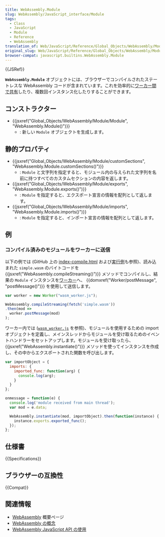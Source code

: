 ```yaml
---
title: WebAssembly.Module
slug: WebAssembly/JavaScript_interface/Module
tags:
  - Class
  - JavaScript
  - Module
  - Reference
  - WebAssembly
translation_of: Web/JavaScript/Reference/Global_Objects/WebAssembly/Module
original_slug: Web/JavaScript/Reference/Global_Objects/WebAssembly/Module
browser-compat: javascript.builtins.WebAssembly.Module
---
```

{{JSRef}}

**`WebAssembly.Module`** オブジェクトには、ブラウザーでコンパイルされたステートレスな WebAssembly コードが含まれています。これを効率的に[ワーカー間で共有](/ja/docs/Web/API/Worker/postMessage)したり、複数回インスタンス化したりすることができます。

## コンストラクター

- {{jsxref("Global_Objects/WebAssembly/Module/Module", "WebAssembly.Module()")}}
  - : 新しい `Module` オブジェクトを生成します。

## 静的プロパティ

- {{jsxref("Global_Objects/WebAssembly/Module/customSections", "WebAssembly.Module.customSections()")}}
  - : `Module` と文字列を指定すると、モジュール内の与えられた文字列を名前に持つすべてのカスタムセクションの内容を返します。
- {{jsxref("Global_Objects/WebAssembly/Module/exports", "WebAssembly.Module.exports()")}}
  - : `Module` を指定すると、エクスポート宣言の情報を配列として返します。
- {{jsxref("Global_Objects/WebAssembly/Module/imports", "WebAssembly.Module.imports()")}}
  - : `Module` を指定すると、インポート宣言の情報を配列として返します。

## 例

### コンパイル済みのモジュールをワーカーに送信

以下の例では (GitHub 上の [index-compile.html](https://github.com/mdn/webassembly-examples/blob/master/js-api-examples/index-compile.html) および[実行例](https://mdn.github.io/webassembly-examples/js-api-examples/index-compile.html)も参照)、読み込まれた `simple.wasm` のバイトコードを {{jsxref("WebAssembly.compileStreaming()")}} メソッドでコンパイルし、結果の `Module` インスタンスを[ワーカー](/ja/docs/Web/API/Web_Workers_API)へ、 {{domxref("Worker/postMessage", "postMessage()")}} を使用して送信します。

```js
var worker = new Worker("wasm_worker.js");

WebAssembly.compileStreaming(fetch('simple.wasm'))
.then(mod =>
  worker.postMessage(mod)
);
```

ワーカー内では ([`wasm_worker.js`](https://github.com/mdn/webassembly-examples/blob/master/js-api-examples/wasm_worker.js) を参照)、モジュールを使用するための import オブジェクトを定義し、メインスレッドからモジュールを受け取るためのイベントハンドラーをセットアップします。モジュールを受け取ったら、 {{jsxref("WebAssembly.instantiate()")}} メソッドを使ってインスタンスを作成し、その中からエクスポートされた関数を呼び出します。

```js
var importObject = {
  imports: {
    imported_func: function(arg) {
      console.log(arg);
    }
  }
};

onmessage = function(e) {
  console.log('module received from main thread');
  var mod = e.data;

  WebAssembly.instantiate(mod, importObject).then(function(instance) {
    instance.exports.exported_func();
  });
};
```

## 仕様書

{{Specifications}}

## ブラウザーの互換性

{{Compat}}

## 関連情報

- [WebAssembly](/ja/docs/WebAssembly) 概要ページ
- [WebAssembly の概念](/ja/docs/WebAssembly/Concepts)
- [WebAssembly JavaScript API の使用](/ja/docs/WebAssembly/Using_the_JavaScript_API)
